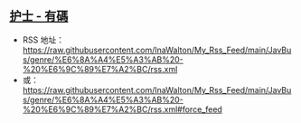 ## [护士 - 有碼](https://www.javbus.com/genre/17)
 - RSS 地址：https://raw.githubusercontent.com/InaWalton/My_Rss_Feed/main/JavBus/genre/%E6%8A%A4%E5%A3%AB%20-%20%E6%9C%89%E7%A2%BC/rss.xml
 - 或：https://raw.githubusercontent.com/InaWalton/My_Rss_Feed/main/JavBus/genre/%E6%8A%A4%E5%A3%AB%20-%20%E6%9C%89%E7%A2%BC/rss.xml#force_feed